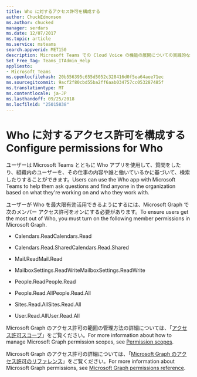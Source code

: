 ```yaml
---
title: Who に対するアクセス許可を構成する
author: ChuckEdmonson
ms.author: chucked
manager: serdars
ms.date: 12/07/2017
ms.topic: article
ms.service: msteams
search.appverid: MET150
description: Microsoft Teams での Cloud Voice の機能の展開についての実践的なガイダンス
Set_Free_Tag: Teams_ITAdmin_Help
appliesto:
- Microsoft Teams
ms.openlocfilehash: 20b556395c655d5052c328416d0f5ea64aee71ec
ms.sourcegitcommit: 9acf2f80cbd55ba2ff6aab034757cc053287485f
ms.translationtype: MT
ms.contentlocale: ja-JP
ms.lasthandoff: 09/25/2018
ms.locfileid: "25015838"
---
```

<a name="configure-permissions-for-who"></a><span data-ttu-id="8f057-103">Who に対するアクセス許可を構成する</span><span class="sxs-lookup"><span data-stu-id="8f057-103">Configure permissions for Who</span></span>
=============================

<span data-ttu-id="8f057-104">ユーザーは Microsoft Teams とともに Who アプリを使用して、質問をしたり、組織内のユーザーを、その仕事の内容や誰と働いているかに基づいて、検索したりすることができます。</span><span class="sxs-lookup"><span data-stu-id="8f057-104">Users can use the Who app with Microsoft Teams to help them ask questions and find anyone in the organization based on what they're working on and who they work with.</span></span>

<span data-ttu-id="8f057-105">ユーザーが Who を最大限有効活用できるようにするには、Microsoft Graph で次のメンバー アクセス許可をオンにする必要があります。</span><span class="sxs-lookup"><span data-stu-id="8f057-105">To ensure users get the most out of Who, you must turn on the following member permissions in Microsoft Graph.</span></span>

- <span data-ttu-id="8f057-106">Calendars.Read</span><span class="sxs-lookup"><span data-stu-id="8f057-106">Calendars.Read</span></span>

- <span data-ttu-id="8f057-107">Calendars.Read.Shared</span><span class="sxs-lookup"><span data-stu-id="8f057-107">Calendars.Read.Shared</span></span>

- <span data-ttu-id="8f057-108">Mail.Read</span><span class="sxs-lookup"><span data-stu-id="8f057-108">Mail.Read</span></span>

- <span data-ttu-id="8f057-109">MailboxSettings.ReadWrite</span><span class="sxs-lookup"><span data-stu-id="8f057-109">MailboxSettings.ReadWrite</span></span>

- <span data-ttu-id="8f057-110">People.Read</span><span class="sxs-lookup"><span data-stu-id="8f057-110">People.Read</span></span>

- <span data-ttu-id="8f057-111">People.Read.All</span><span class="sxs-lookup"><span data-stu-id="8f057-111">People.Read.All</span></span>

- <span data-ttu-id="8f057-112">Sites.Read.All</span><span class="sxs-lookup"><span data-stu-id="8f057-112">Sites.Read.All</span></span>

- <span data-ttu-id="8f057-113">User.Read.All</span><span class="sxs-lookup"><span data-stu-id="8f057-113">User.Read.All</span></span>

<span data-ttu-id="8f057-114">Microsoft Graph のアクセス許可の範囲の管理方法の詳細については、「[アクセス許可スコープ](https://msdn.microsoft.com/Library/Azure/Ad/Graph/howto/azure-ad-graph-api-permission-scopes)」をご覧ください。</span><span class="sxs-lookup"><span data-stu-id="8f057-114">For more information about how to manage Microsoft Graph permission scopes, see [Permission scopes](https://msdn.microsoft.com/Library/Azure/Ad/Graph/howto/azure-ad-graph-api-permission-scopes).</span></span>
 
<span data-ttu-id="8f057-115">Microsoft Graph のアクセス許可の詳細については、「[Microsoft Graph のアクセス許可のリファレンス](https://developer.microsoft.com/graph/docs/concepts/permissions_reference)」をご覧ください。</span><span class="sxs-lookup"><span data-stu-id="8f057-115">For more information about Microsoft Graph permissions, see [Microsoft Graph permissions reference](https://developer.microsoft.com/graph/docs/concepts/permissions_reference).</span></span>
